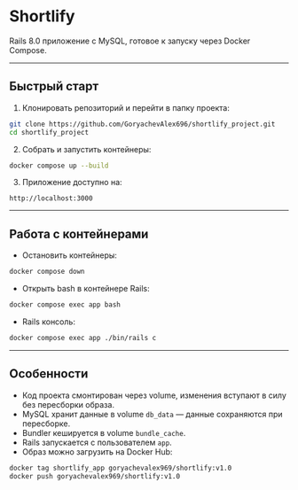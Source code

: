 # Shortlify

Rails 8.0 приложение с MySQL, готовое к запуску через Docker Compose.

---

## Быстрый старт

1. Клонировать репозиторий и перейти в папку проекта:
```bash
git clone https://github.com/GoryachevAlex696/shortlify_project.git
cd shortlify_project
```

2. Собрать и запустить контейнеры:
```bash
docker compose up --build
```

3. Приложение доступно на:
```
http://localhost:3000
```

---

## Работа с контейнерами

- Остановить контейнеры:
```bash
docker compose down
```

- Открыть bash в контейнере Rails:
```bash
docker compose exec app bash
```

- Rails консоль:
```bash
docker compose exec app ./bin/rails c
```

---

## Особенности

- Код проекта смонтирован через volume, изменения вступают в силу без пересборки образа.  
- MySQL хранит данные в volume `db_data` — данные сохраняются при пересборке.  
- Bundler кешируется в volume `bundle_cache`.  
- Rails запускается с пользователем `app`.  
- Образ можно загрузить на Docker Hub:
```bash
docker tag shortlify_app goryachevalex969/shortlify:v1.0
docker push goryachevalex969/shortlify:v1.0
```

